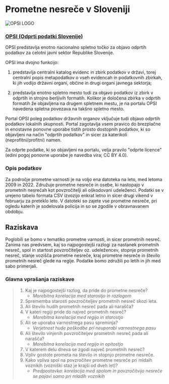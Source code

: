 # Prometne nesreče v Sloveniji

![OPSI LOGO](https://e-uprava.gov.si/dam/jcr:96087a3d-7c0c-406b-aaf3-83c9a6111a79/OPSI-LOGO-SMALL.jpg)
### [OPSI (Odprti podatki Slovenije)](https://podatki.gov.si/)


OPSI predstavlja enotno nacionalno spletno točko za objavo odprtih podatkov za celotni javni sektor Republike Slovenije.

OPSI ima dvojno funkcijo:

1) predstavlja centralni katalog evidenc in zbirk podatkov v državi, torej centralni popis metapodatkov o vseh evidencah in podatkovnih zbirkah, ki jih vodijo državni organi, občine in drugi organi javnega sektorja;

2) predstavlja enotno spletno mesto tudi za objavo podatkov iz zbirk v odprtih in strojno berljivih formatih. Kolikor je določena zbirka v odprtih formatih že objavljena na drugem spletnem mestu, je na portalu OPSI navedena spletna povezava na takšno spletno mesto.

Portal OPSI poleg podatkov državnih organov vključuje tudi objavo odprtih podatkov lokalnih skupnosti. Portal zagotavlja vsem pravico do brezplačne in enostavne ponovne uporabe tistih prosto dostopnih podatkov, ki so objavljeni na način "odprtih podatkov" in sicer za katerikoli (neprofitni/profitni) namen.

Za odprte podatke, ki so objavljeni na portalu, velja pravilo "odprte licence" (edini pogoj ponovne uporabe je navedba vira; CC BY 4.0). 

### Opis podatkov

Za področje prometne varnosti je na voljo ena datoteka na leto, med letoma 2009 in 2022. Združuje prometne nesreče in osebe, ki nastopajo v prometnih nesrečah kot povzročitelji ali oškodovani udeleženci. Podatki se v urejeno tabelo formata CSV izvozijo enkrat letno in sicer drugi vikend v februarju za preteklo leto. V datoteki so zajete vse prometne nesreče, pri ogledu katerih je sodelovala policija in so se zgodile v obravnavanem obdobju.

## Raziskava

Poglobili se bomo v tematiko prometne varnosti, in sicer prometnih nesreč. Zanima nas predvsem, kaj so najpogostejši razlogi za nastanek prometnih nesreč, spol in startost povzročiteljev oz. udeležencev, stopnje prometnih nesreč, stanje vozišča prometne nesreče, kraj prometne nesreče in število prometnih nesreč glede na regije. Podatke bomo združili po letih in jih med sabo primerjali.

### Glavna vprašanja raziskave

> 1. Kaj je najpogostejši razlog, da pride do prometne nesreče? 
>    - *Morebitna korelacija med starostjo in razlogom*
> 2. Sprememba starosti povzročiteljev prometnih nesreč skozi leta.
> 3. Ali število hudih prometnih nesreč pada ali narašča?
> 4. V kateri regiji pride do največ prometnih nesreč?
>    - *Morebitna korelacija med regijo in starostjo*
> 5. Ali se uporaba varnostnega pasu spreminja?
>    - *Verjetnost hude poškodbe pri neuporabi varnostnega pasu*
> 6. Ali število vinjenih povzročiteljev prometnih nesreč pada ali narašča? 
>    - *Morebitna korelacija med regijo in opitostjo*
> 7. V katerem delu dneva se zgodi največ prometnih nesreč?
> 8. Vpliv gostote prometa na število in stopnjo prometne nesreče.
> 9. Kako vpliva spol na povzročitev prometne nesreče pri mldaih voznikih (vozniški staz je krajši od dveh let)?
>    - *Predpostavka: korelacija med spolom in povzročitvijo nesreče se pojavi samo pri mladih voznikih*
